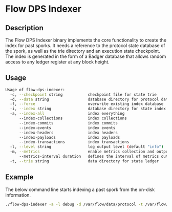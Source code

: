 # Flow DPS Indexer

## Description

The Flow DPS Indexer binary implements the core functionality to create the index for past sporks.
It needs a reference to the protocol state database of the spork, as well as the trie directory and an execution state checkpoint.
The index is generated in the form of a Badger database that allows random access to any ledger register at any block height.

## Usage

```sh
Usage of flow-dps-indexer:
  -c, --checkpoint string           checkpoint file for state trie
  -d, --data string                 database directory for protocol data
  -f, --force                       overwrite existing index database
  -i, --index string                database directory for state index (default "index")
  -a, --index-all                   index everything
      --index-collections           index collections
      --index-commits               index commits
      --index-events                index events
      --index-headers               index headers
      --index-payloads              index payloads
      --index-transactions          index transactions
  -l, --level string                log output level (default "info")
  -m, --metrics                     enable metrics collection and output
      --metrics-interval duration   defines the interval of metrics output to log (default 5m0s)
  -t, --trie string                 data directory for state ledger
```

## Example

The below command line starts indexing a past spork from the on-disk information.

```sh
./flow-dps-indexer -a -l debug -d /var/flow/data/protocol -t /var/flow/data/execution -c /var/flow/bootstrap/root.checkpoint -i /var/flow/data/index
```

